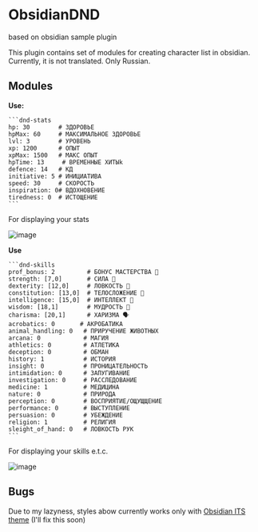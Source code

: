 # ObsidianDND

based on obsidian sample plugin



This plugin contains set of modules for creating character list in obsidian.
Currently, it is not translated. Only Russian.

## Modules

**Use:**
~~~
```dnd-stats
hp: 30        # ЗДОРОВЬЕ
hpMax: 60     # МАКСИМАЛЬНОЕ ЗДОРОВЬЕ
lvl: 3        # УРОВЕНЬ
xp: 1200      # ОПЫТ
xpMax: 1500   # МАКС ОПЫТ
hpTime: 13     # ВРЕМЕННЫЕ ХИТЫk
defence: 14   # КД
initiative: 5 # ИНИЦИАТИВА
speed: 30     # СКОРОСТЬ
inspiration: 0# ВДОХНОВЕНИЕ
tiredness: 0  # ИСТОЩЕНИЕ
```
~~~
For displaying your stats 

![image](https://user-images.githubusercontent.com/46262811/204142751-c9bb87f3-8d07-4c0b-a4c2-83ba2127619d.png)

**Use**
~~~
```dnd-skills
prof_bonus: 2         # БОНУС МАСТЕРСТВА 💋
strength: [7,0]       # СИЛА 💪
dexterity: [12,0]     # ЛОВКОСТЬ 🧘 
constitution: [13,0]  # ТЕЛОСЛОЖЕНИЕ 💝
intelligence: [15,0]  # ИНТЕЛЛЕКТ 🧠
wisdom: [18,1]        # МУДРОСТЬ 🤔
charisma: [20,1]      # ХАРИЗМА 🗣️
acrobatics: 0       # АКРОБАТИКА 
animal_handling: 0   # ПРИРУЧЕНИЕ ЖИВОТНЫХ
arcana: 0            # МАГИЯ
athletics: 0         # АТЛЕТИКА
deception: 0         # ОБМАН
history: 1           # ИСТОРИЯ
insight: 0           # ПРОНИЦАТЕЛЬНОСТЬ
intimidation: 0      # ЗАПУГИВАНИЕ
investigation: 0     # РАССЛЕДОВАНИЕ
medicine: 1          # МЕДИЦИНА
nature: 0            # ПРИРОДА
perception: 0        # ВОСПРИЯТИЕ/ОЩУЩЩЕНИЕ 
performance: 0       # ВЫСТУПЛЕНИЕ
persuasion: 0        # УБЕЖДЕНИЕ
religion: 1          # РЕЛИГИЯ
sleight_of_hand: 0   # ЛОВКОСТЬ РУК
```
~~~

For displaying your skills e.t.c.

![image](https://user-images.githubusercontent.com/46262811/204142799-a3ea0ef7-e2ae-4d07-9bf9-03b69a2b8762.png)

## Bugs
Due to my lazyness, styles abow currently works only with [Obsidian ITS theme](https://github.com/SlRvb/Obsidian--ITS-Theme)
(I'll fix this soon)
